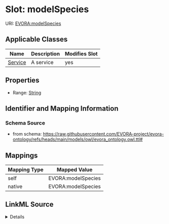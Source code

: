 

# Slot: modelSpecies



URI: [EVORA:modelSpecies](https://raw.githubusercontent.com/EVORA-project/evora-ontology/refs/heads/main/models/owl/evora_ontology.owl.ttl#modelSpecies)



<!-- no inheritance hierarchy -->





## Applicable Classes

| Name | Description | Modifies Slot |
| --- | --- | --- |
| [Service](Service.md) | A service |  yes  |







## Properties

* Range: [String](String.md)





## Identifier and Mapping Information







### Schema Source


* from schema: https://raw.githubusercontent.com/EVORA-project/evora-ontology/refs/heads/main/models/owl/evora_ontology.owl.ttl#




## Mappings

| Mapping Type | Mapped Value |
| ---  | ---  |
| self | EVORA:modelSpecies |
| native | EVORA:modelSpecies |




## LinkML Source

<details>
```yaml
name: modelSpecies
from_schema: https://raw.githubusercontent.com/EVORA-project/evora-ontology/refs/heads/main/models/owl/evora_ontology.owl.ttl#
rank: 1000
alias: modelSpecies
domain_of:
- Service
range: string

```
</details>